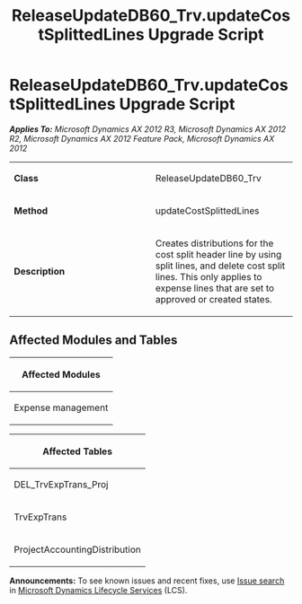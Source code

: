 ﻿---
title: ReleaseUpdateDB60_Trv.updateCostSplittedLines Upgrade Script
TOCTitle: ReleaseUpdateDB60_Trv.updateCostSplittedLines Upgrade Script
ms:assetid: e335744f-3af8-88f5-1a0c-ce1a053638f8
ms:mtpsurl: https://msdn.microsoft.com/en-us/library/JJ737344(v=AX.60)
ms:contentKeyID: 49711786
ms.date: 05/18/2015
mtps_version: v=AX.60
---

# ReleaseUpdateDB60\_Trv.updateCostSplittedLines Upgrade Script 


_**Applies To:** Microsoft Dynamics AX 2012 R3, Microsoft Dynamics AX 2012 R2, Microsoft Dynamics AX 2012 Feature Pack, Microsoft Dynamics AX 2012_

<table>
<colgroup>
<col style="width: 50%" />
<col style="width: 50%" />
</colgroup>
<tbody>
<tr class="odd">
<td><p><strong>Class</strong></p></td>
<td><p>ReleaseUpdateDB60_Trv</p></td>
</tr>
<tr class="even">
<td><p><strong>Method</strong></p></td>
<td><p>updateCostSplittedLines</p></td>
</tr>
<tr class="odd">
<td><p><strong>Description</strong></p></td>
<td><p>Creates distributions for the cost split header line by using split lines, and delete cost split lines. This only applies to expense lines that are set to approved or created states.</p></td>
</tr>
</tbody>
</table>


## Affected Modules and Tables

<table>
<colgroup>
<col style="width: 100%" />
</colgroup>
<thead>
<tr class="header">
<th><p>Affected Modules</p></th>
</tr>
</thead>
<tbody>
<tr class="odd">
<td><p>Expense management</p></td>
</tr>
</tbody>
</table>


<table>
<colgroup>
<col style="width: 100%" />
</colgroup>
<thead>
<tr class="header">
<th><p>Affected Tables</p></th>
</tr>
</thead>
<tbody>
<tr class="odd">
<td><p>DEL_TrvExpTrans_Proj</p></td>
</tr>
<tr class="even">
<td><p>TrvExpTrans</p></td>
</tr>
<tr class="odd">
<td><p>ProjectAccountingDistribution</p></td>
</tr>
</tbody>
</table>

  
**Announcements:** To see known issues and recent fixes, use [Issue search](http://go.microsoft.com/fwlink/?linkid=389258) in [Microsoft Dynamics Lifecycle Services](http://go.microsoft.com/fwlink/?linkid=306505) (LCS).

